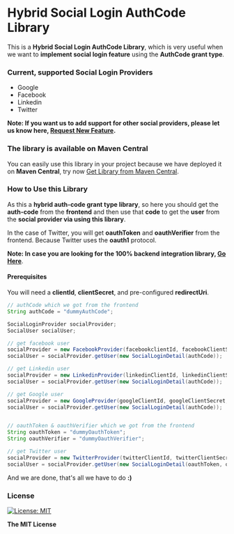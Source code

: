# Hybrid Social Login AuthCode Library
This is a **Hybrid Social Login AuthCode Library**, which is
very useful when we want to **implement social login feature** 
using the **AuthCode grant type**.

### Current, supported Social Login Providers
* Google
* Facebook
* Linkedin
* Twitter
 
**Note: If you want us to add support for other social providers, 
please let us know here, [Request New Feature](https://github.com/udpnarola/social-login-authcode-library/issues).**

### The library is available on Maven Central
You can easily use this library in your project because we 
have deployed it on **Maven Central**, try now [Get Library from Maven Central](https://mvnrepository.com/artifact/com.github.udpnarola/social-login-authcode-library/1.0.0).

### How to Use this Library
As this a **hybrid auth-code grant type library**, so here you 
should get the **auth-code** from the **frontend** and then use 
that **code** to get the **user** from the **social provider via 
using this library**.

In the case of Twitter, you will get **oauthToken** and 
**oauthVerifier** from the frontend. Because Twitter uses 
the **oauth1** protocol.

**Note: In case you are looking for the 100% backend 
integration library, [Go Here](https://github.com/udpnarola/social-login-backend-integration-library)**.        

#### Prerequisites
You will need a **clientId**, **clientSecret**, and pre-configured 
**redirectUri**.

```java
// authCode which we got from the frontend
String authCode = "dummyAuthCode";

SocialLoginProvider socialProvider;
SocialUser socialUser; 

// get facebook user
socialProvider = new FacebookProvider(facebookclientId, facebookClientSecret, facebookRedirectUri);
socialUser = socialProvider.getUser(new SocialLoginDetail(authCode));

// get Linkedin user
socialProvider = new LinkedinProvider(linkedinClientId, linkedinClientSecret, linkedinRedirectUri);
socialUser = socialProvider.getUser(new SocialLoginDetail(authCode));

// get Google user
socialProvider = new GoogleProvider(googleClientId, googleClientSecret, googleRedirectUri);
socialUser = socialProvider.getUser(new SocialLoginDetail(authCode));


// oauthToken & oauthVerifier which we got from the frontend
String oauthToken = "dummyOauthToken";
String oauthVerifier = "dummyOauthVerifier";

// get Twitter user
socialProvider = new TwitterProvider(twitterClientId, twitterClientSecret);
socialUser = socialProvider.getUser(new SocialLoginDetail(oauthToken, oauthVerifier));
```

And we are done, that's all we have to do **:)**

### License 
[![License: MIT](https://img.shields.io/badge/License-MIT-yellow.svg)](https://opensource.org/licenses/MIT) 

**The MIT License**